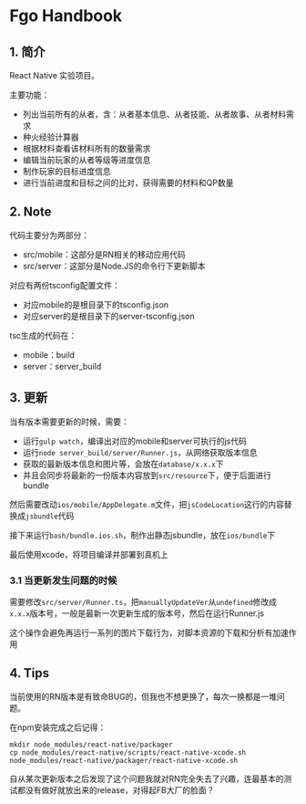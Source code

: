 Fgo Handbook
============

## 1. 简介

React Native 实验项目。

主要功能：

* 列出当前所有的从者，含：从者基本信息、从者技能、从者故事、从者材料需求
* 种火经验计算器
* 根据材料查看该材料所有的数量需求
* 编辑当前玩家的从者等级等进度信息
* 制作玩家的目标进度信息
* 进行当前进度和目标之间的比对，获得需要的材料和QP数量

## 2. Note

代码主要分为两部分：

* src/mobile：这部分是RN相关的移动应用代码
* src/server：这部分是Node.JS的命令行下更新脚本

对应有两份tsconfig配置文件：

* 对应mobile的是根目录下的tsconfig.json
* 对应server的是根目录下的server-tsconfig.json

tsc生成的代码在：

* mobile：build
* server：server_build

## 3. 更新

当有版本需要更新的时候，需要：

* 运行`gulp watch`，编译出对应的mobile和server可执行的js代码
* 运行`node server_build/server/Runner.js`，从网络获取版本信息
* 获取的最新版本信息和图片等，会放在`database/x.x.x`下
* 并且会同步将最新的一份版本内容放到`src/resource`下，便于后面进行bundle

然后需要改动`ios/mobile/AppDelegate.m`文件，把`jsCodeLocation`这行的内容替换成`jsbundle`代码

接下来运行`bash/bundle.ios.sh`，制作出静态jsbundle，放在`ios/bundle`下

最后使用xcode，将项目编译并部署到真机上

### 3.1 当更新发生问题的时候

需要修改`src/server/Runner.ts`，把`manuallyUpdateVer`从`undefined`修改成`x.x.x`版本号，一般是最新一次更新生成的版本号，然后在运行Runner.js

这个操作会避免再运行一系列的图片下载行为，对脚本资源的下载和分析有加速作用

## 4. Tips
当前使用的RN版本是有致命BUG的，但我也不想更换了，每次一换都是一堆问题。

在npm安装完成之后记得：
```
mkdir node_modules/react-native/packager
cp node_modules/react-native/scripts/react-native-xcode.sh node_modules/react-native/packager/react-native-xcode.sh
```

自从某次更新版本之后发现了这个问题我就对RN完全失去了兴趣，连最基本的测试都没有做好就放出来的release，对得起FB大厂的脸面？